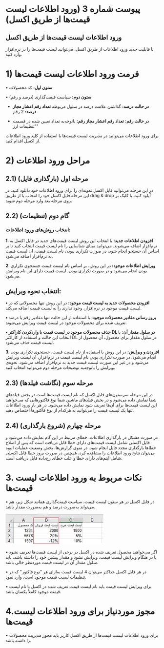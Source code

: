 # پیوست شماره 3 (ورود اطلاعات لیست قیمت‌ها از طریق اکسل) 

## ورود اطلاعات لیست قیمت‌ها از طریق اکسل

با قابلیت جدید ورود اطلاعات از طریق اکسل، می‌توانید لیست قیمت‌ها را در نرم‌افزار وارد کنید.

# 1) فرمت ورود اطلاعات لیست قیمت‌ها


•    **ستون اول:** کد محصولات 

•    **ستون دوم:** سیاست قیمت‌گذاری (درصد و رقم) 

- **در حالت درصد:**
گذاشتن علامت درصد در سلول مربوطه
 **تعداد رقم اعشار مجاز درصد:** 2 رقم 

- **در حالت رقم:** 
**تعداد رقم اعشار مجاز رقم:** باتوجه‌به تعداد تعیین شده در قسمت "تنظیمات ارز"

برای ورود اطلاعات می‌توانید در مدیریت لیست قیمت‌ها با استفاده از کلید ورود اطلاعات از اکسل اقدام کنید.

# 2) مراحل ورود اطلاعات

## 2.1)    مرحله اول (بارگذاری فایل) 

در این مرحله می‌توانید فایل اکسل نمونه‌ای را برای ورود اطلاعات خود دانلود کنید.
در این مرحله فایل اکسل خود را انتخاب یا از طریق drag & drop آپلود کنید، با کلیک بر روی مرحله بعد وارد مرحله دوم شوید.

## 2.2)    گام دوم (تنظیمات) 

### انتخاب روش‌های ورود اطلاعات:

**1. افزودن اطلاعات جدید:** با انتخاب این روش لیست قیمت‌های جدید در فایل اکسل به نرم‌افزار اضافه می‌شوند.
 می‌توانید مبنای شناسایی را نام لیست قیمت انتخاب کنید تا بر اساس آن جستجو انجام شود، در صورت تکراری نبودن نام لیست قیمت، آن لیست قیمت به نرم‌افزار اضافه می‌شود.


**2.    ویرایش اطلاعات موجود:** در این روش، بر اساس نام لیست قیمت جستجوی تکراری بودن انجام می‌شود و در صورت تکراری بودن، لیست قیمت دارای این نام ویرایش می‌شود.

## انتخاب نحوه ویرایش:

**•    افزودن محصولات جدید به لیست قیمت موجود:** در این روش تنها محصولاتی که در لیست قیمت موجود در نرم‌افزار، وجود ندارند را به لیست قیمت اضافه می‌کند.

**•    بروز رسانی مقادیر محصولات موجود:** با استفاده از این حالت تنها مقادیر رقم یا درصد تعریف شده برای محصولات موجود در لیست قیمت ویرایش می‌شوند.

**•    حذف محصولات موجود در لیست قیمت با واردکردن کاراکتر DL در سلول مقدار آن:** با انتخاب این حالت و استفاده از کاراکتر DL در سلول مقدار برای محصول، آن محصول از لیست قیمت حذف می‌شود. 

**3.    افزودن و ویرایش:** در این روش با استفاده از نام لیست قیمت، جستجوی تکراری بودن انجام می‌شود. در صورت تکراری بودن نام لیست قیمت در نرم‌افزار، آن لیست ویرایش می‌شود و در غیر این صورت لیست قیمت جدید به نرم‌افزار اضافه می‌شود. 
نحوه‌ی ویرایش را باتوجه‌به توضیحات مرحله دوم می‌توانید انتخاب کنید.

## 2.3)    مرحله سوم (نگاشت فیلدها) 

در این مرحله سرستون‌های فایل اکسل که نام لیست قیمت‌ها است در بخش فیلدهای شما نمایش داده می‌شود و در بخش فیلدهای ماشین شما نوع فاکتورهایی که می‌خواهید این لیست قیمت‌ها برای آن‌ها تعریف شود نمایش داده می‌شود.
در هر بار ورود اطلاعات تنها یک لیست قیمت را می‌توانید به هرکدام از نوع فاکتورها اختصاص دهید.

## 2.4)    مرحله چهارم (شروع بارگذاری) 

در صورت مشکل در بارگذاری اطلاعات، خطای مرتبط در این گام نمایش داده می‌شود و فایل اکسلی شامل لیست قیمت‌های دارای خطا قابل دریافت است که پس از اصلاح خطاها بارگذاری مجدد فایل انجام شود.
در منوی گزارش‌ها، بخش وضعیت عملیات انبوه می‌توان نتایج ورود اطلاعات را مشاهده کرد، همچنین در صورت بروز خطا فایل اکسلی شامل آیتم‌های دارای خطا و علت خطای رخ‌داده قابل دریافت است.

# 3. نکات مربوط به ورود اطلاعات لیست قیمت‌ها

•    در فایل اکسل در هر ستون لیست قیمت‌، سیاست قیمت‌گذاری همانند شکل زیر، هم می‌تواند به‌صورت درصد و هم به‌صورت مقدار باشد. 

![photo](https://raw.githubusercontent.com/1stco/PayamGostarDocs/master/releasenote/2.6.0/import5.jpg)

•    اگر می‌خواهید محصول تعریف شده در اکسل در برخی از لیست قیمت‌ها تعریف نشود یا در هنگام ویرایش لیست قیمت، ویرایش نشود و مقدار پیشین خود را داشته باشد، باید سلول مقدار آن در لیست قیمت موردنظر خالی باشد.

•    در هر فایل اکسل حداکثر می‌توان 4 لیست قیمت به‌ازای هر "نوع فاکتور" که در تنظیمات لیست قیمت موجود است، وارد نمود.

•    برای ویرایش لیست قیمت باید نام لیست قیمت تعریف شده در اکسل با نام لیست قیمت موجود کاملاً یکسان باشد.

# 4.مجوز موردنیاز برای ورود اطلاعات لیست قیمت‌ها
•    برای ورود اطلاعات لیست قیمت‌ها از طریق اکسل کاربر باید مجوز مدیریت محصولات را داشته باشد.

